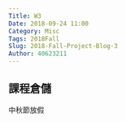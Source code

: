 ```yaml
---
Title: W3
Date: 2018-09-24 11:00
Category: Misc
Tags: 2018Fall
Slug: 2018-Fall-Project-Blog-3
Author: 40623211
---
```




<!-- PELICAN_END_SUMMARY -->

課程倉儲
----

中秋節放假

